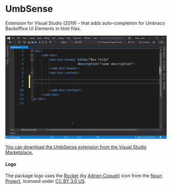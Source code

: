 # UmbSense

Extension for Visual Studio (2019) - that adds auto-completion for Umbraco Backoffice UI Elements in html files. 

![Demonstration of UmbSense Visual Studio extension](images/demo.gif)

[You can download the UmbSense extension from the Visual Studio Marketplace.](https://marketplace.visualstudio.com/items?itemName=KevinJump.UmbSense-1)

#### Logo

The package logo uses the [Rocket](https://thenounproject.com/term/rocket/2217243/) (by [Adrien Coquet](https://thenounproject.com/coquet_adrien/)) icon from the [Noun Project](https://thenounproject.com), licensed under [CC BY 3.0 US](https://creativecommons.org/licenses/by/3.0/us/).
